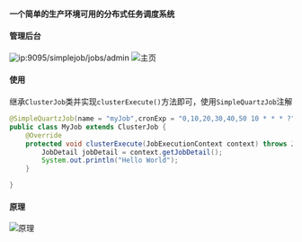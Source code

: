 #### 一个简单的生产环境可用的分布式任务调度系统
#### 管理后台
![ip:9095/simplejob/jobs/admin]()
![主页](http://ol76akva4.bkt.clouddn.com/jobserver.png)

#### 使用
继承`ClusterJob`类并实现`clusterExecute()`方法即可，使用`SimpleQuartzJob`注解
```Java
@SimpleQuartzJob(name = "myJob",cronExp = "0,10,20,30,40,50 10 * * * ?")
public class MyJob extends ClusterJob {
    @Override
    protected void clusterExecute(JobExecutionContext context) throws JobExecutionException {
        JobDetail jobDetail = context.getJobDetail();
        System.out.println("Hello World");
    }

}
```

#### 原理
![原理](http://ol76akva4.bkt.clouddn.com/AmJobServer.png)
